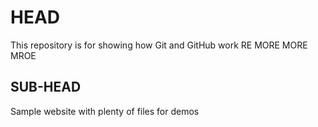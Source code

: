 # HEAD

This repository is for showing how Git and GitHub work
RE MORE MORE MROE

## SUB-HEAD

Sample website with plenty of files for demos
